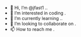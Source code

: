 - 👋 Hi, I’m @jfast1 ..
- 👀 I’m interested in coding .
- 🌱 I’m currently learning ..
- 💞️ I’m looking to collaborate on .
- 📫 How to reach me .

<!---
jfast1/jfast1 is a ✨ special ✨ repository because its `README.md` (this file) appears on your GitHub profile.
You can click the Preview link to take a look at your changes.
--->
